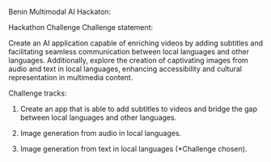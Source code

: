 Benin Multimodal AI Hackaton:

Hackathon Challenge
Challenge statement:

Create an AI application capable of enriching videos by adding subtitles and facilitating seamless communication between local languages and other languages. Additionally, explore the creation of captivating images from audio and text in local languages, enhancing accessibility and cultural representation in multimedia content.



Challenge tracks:


1. Create an app that is able to add subtitles to videos and bridge the gap between local languages and other languages.


2. Image generation from audio in local languages.


3. Image generation from text in local languages (*Challenge chosen).
